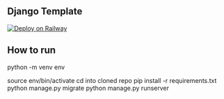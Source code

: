 ## Django Template

[![Deploy on Railway](https://railway.app/button.svg)](https://railway.app/new/template/GB6Eki?referralCode=U5zXSw)


## How to run
python -m venv env

source env/bin/activate
cd into cloned repo
pip install -r requirements.txt 
python manage.py migrate 
python manage.py runserver
